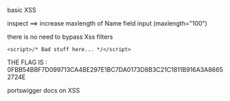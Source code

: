 
basic XSS

inspect ==> increase maxlength of Name field input (maxlength="100")

there is no need to bypass Xss filters

`<script>/* Bad stuff here... */</script>`

THE FLAG IS : 0FBB54BBF7D099713CA4BE297E1BC7DA0173D8B3C21C1811B916A3A86652724E

portswigger docs on XSS